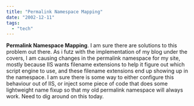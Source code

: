 ```yaml
---
title: "Permalink Namespace Mapping"
date: "2002-12-11"
tags: 
  - "tech"
---
```


**Permalink Namespace Mapping**. I am sure there are solutions to this problem out there. As i futz with the implementation of my blog under the covers, I am causing changes in the permalink namespace for my site, mostly because IIS wants filename extensions to help it figure out which script engine to use, and these filename extensions end up showing up in the namespace. I am sure there is some way to either configure this behaviour out of IIS, or inject some piece of code that does some lightweight name fixup so that my old permalink namespace will always work. Need to dig around on this today.
